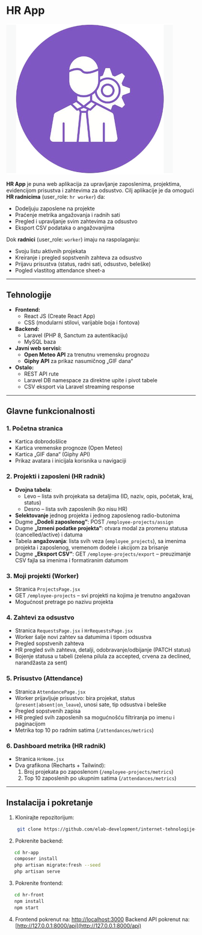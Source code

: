 # HR App

![Logo](./images/logo.png)

**HR App** je puna web aplikacija za upravljanje zaposlenima, projektima, evidencijom prisustva i zahtevima za odsustvo. Cilj aplikacije je da omogući **HR radnicima** (user_role: `hr worker`) da:
- Dodeljuju zaposlene na projekte
- Praćenje metrika angažovanja i radnih sati
- Pregled i upravljanje svim zahtevima za odsustvo
- Eksport CSV podataka o angažovanjima

Dok **radnici** (user_role: `worker`) imaju na raspolaganju:
- Svoju listu aktivnih projekata
- Kreiranje i pregled sopstvenih zahteva za odsustvo
- Prijavu prisustva (status, radni sati, odsustvo, beleške)
- Pogled vlastitog attendance sheet-a

---

## Tehnologije

- **Frontend:**  
  - React JS (Create React App)  
  - CSS (modularni stilovi, varijable boja i fontova)  
- **Backend:**  
  - Laravel (PHP 8, Sanctum za autentikaciju)  
  - MySQL baza  
- **Javni web servisi:**  
  - **Open Meteo API** za trenutnu vremensku prognozu  
  - **Giphy API** za prikaz nasumičnog „GIF dana“  
- **Ostalo:**  
  - REST API rute  
  - Laravel DB namespace za direktne upite i pivot tabele  
  - CSV eksport via Laravel streaming response

---

## Glavne funkcionalnosti

### 1. Početna stranica  
- Kartica dobrodošlice  
- Kartica vremenske prognoze (Open Meteo)  
- Kartica „GIF dana“ (Giphy API)  
- Prikaz avatara i inicijala korisnika u navigaciji  

### 2. Projekti i zaposleni (HR radnik)  
- **Dvojna tabela**:  
  - Levo – lista svih projekata sa detaljima (ID, naziv, opis, početak, kraj, status)  
  - Desno – lista svih zaposlenih (ko nisu HR)  
- **Selektovanje** jednog projekta i jednog zaposlenog radio-butonima  
- Dugme **„Dodeli zaposlenog”**: POST `/employee-projects/assign`  
- Dugme **„Izmeni podatke projekta”**: otvara modal za promenu statusa (cancelled/active) i datuma  
- Tabela **angažovanja**: lista svih veza (`employee_projects`), sa imenima projekta i zaposlenog, vremenom dodele i akcijom za brisanje  
- Dugme **„Eksport CSV”**: GET `/employee-projects/export` – preuzimanje CSV fajla sa imenima i formatiranim datumom  

### 3. Moji projekti (Worker)  
- Stranica `ProjectsPage.jsx`  
- GET `/employee-projects` – svi projekti na kojima je trenutno angažovan  
- Mogućnost pretrage po nazivu projekta  

### 4. Zahtevi za odsustvo  
- Stranica `RequestsPage.jsx` i `HrRequestsPage.jsx`  
- Worker šalje novi zahtev sa datumima i tipom odsustva  
- Pregled sopstvenih zahteva  
- HR pregled svih zahteva, detalji, odobravanje/odbijanje (PATCH status)  
- Bojenje statusa u tabeli (zelena pilula za accepted, crvena za declined, narandžasta za sent)  

### 5. Prisustvo (Attendance)  
- Stranica `AttendancePage.jsx`  
- Worker prijavljuje prisustvo: bira projekat, status (`present|absent|on_leave`), unosi sate, tip odsustva i beleške  
- Pregled sopstvenih zapisa  
- HR pregled svih zaposlenih sa mogućnošću filtriranja po imenu i paginacijom  
- Metrika top 10 po radnim satima (`/attendances/metrics`)  

### 6. Dashboard metrika (HR radnik)  
- Stranica `HrHome.jsx`  
- Dva grafikona (Recharts + Tailwind):  
  1. Broj projekata po zaposlenom (`/employee-projects/metrics`)  
  2. Top 10 zaposlenih po ukupnim satima (`/attendances/metrics`)  

---

Instalacija i pokretanje
---------------------------

1. Klonirajte repozitorijum:
```bash
    git clone https://github.com/elab-development/internet-tehnologije-2024-projekat-hr_app_20210173_20210069.git
```
2. Pokrenite backend:
```bash
   cd hr-app
   composer install
   php artisan migrate:fresh --seed
   php artisan serve
```
    
3. Pokrenite frontend:
```bash
   cd hr-front
   npm install
   npm start
```
    
4.  Frontend pokrenut na: [http://localhost:3000](http://localhost:3000) Backend API pokrenut na: [http://127.0.0.1:8000/api](http://127.0.0.1:8000/api)